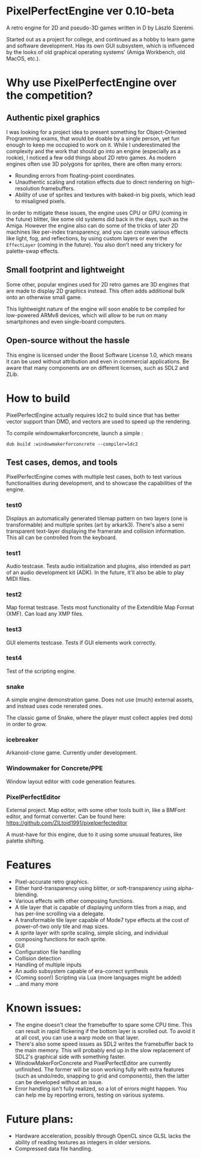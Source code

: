 # PixelPerfectEngine ver 0.10-beta

A retro engine for 2D and pseudo-3D games written in D by László Szerémi.

Started out as a project for college, and continued as a hobby to learn game and software development. Has its own GUI subsystem, 
which is influenced by the looks of old graphical operating systems' (Amiga Workbench, old MacOS, etc.).

# Why use PixelPerfectEngine over the competition?

## Authentic pixel graphics

I was looking for a project idea to present something for Object-Oriented Programming exams, that would be doable by a 
single person, yet fun enough to keep me occupied to work on it. While I underestimated the complexity and the work that should
go into an engine (especially as a rookie), I noticed a few odd things about 2D retro games. As modern engines often use 3D
polygons for sprites, there are often many errors:

* Rounding errors from floating-point coordinates.
* Unauthentic scaling and rotation effects due to direct rendering on high-resolution framebuffers.
* Ability of use of sprites and textures with baked-in big pixels, which lead to misaligned pixels.

In order to mitigate these issues, the engine uses CPU or GPU (coming in the future) blitter, like some old systems did back
in the days, such as the Amiga. However the engine also can do some of the tricks of later 2D machines like per-index 
transparency, and you can create various effects like light, fog, and reflections, by using custom layers or even the 
`EffectLayer` (coming in the future). You also don't need any trickery for palette-swap effects.

## Small footprint and lightweight

Some other, popular engines used for 2D retro games are 3D engines that are made to display 2D graphics instead. This often
adds additional bulk onto an otherwise small game.

This lightweight nature of the engine will soon enable to be compiled for low-powered ARMv8 devices, which will allow to
be run on many smartphones and even single-board computers.

## Open-source without the hassle

This engine is licensed under the Boost Software License 1.0, which means it can be used without attribution and even in
commercial applications. Be aware that many components are on different licenses, such as SDL2 and ZLib.

# How to build

PixelPerfectEngine actually requires ldc2 to build since that has better vector support than DMD, and vectors are used 
to speed up the rendering.

To compile windowmakerforconcrete, launch a simple :
```
dub build :windowmakerforconcrete --compiler=ldc2
```

## Test cases, demos, and tools

PixelPerfectEngine comes with multiple test cases, both to test various functionalities during development, and to 
showcase the capabilities of the engine.

### test0

Displays an automatically generated tilemap pattern on two layers (one is transformable) and multiple sprites (art by
arkark3). There's also a semi transparent text-layer displaying the framerate and collision information. This all can
be controlled from the keyboard.

### test1

Audio testcase. Tests audio initialization and plugins, also intended as part of an audio development kit (ADK). In the
future, it'll also be able to play MIDI files.

### test2

Map format testcase. Tests most functionality of the Extendible Map Format (XMF). Can load any XMP files.

### test3

GUI elements testcase. Tests if GUI elements work correctly.

### test4

Test of the scripting engine.

### snake

A simple engine demonstration game. Does not use (much) external assets, and instead uses code renerated ones.

The classic game of Snake, where the player must collect apples (red dots) in order to grow.

### icebreaker

Arkanoid-clone game. Currently under development.

### Windowmaker for Concrete/PPE

Window layout editor with code generation features.

### PixelPerfectEditor

External project. Map editor, with some other tools built in, like a BMFont editor, and format converter. Can be found
here: https://github.com/ZILtoid1991/pixelperfecteditor

A must-have for this engine, due to it using some unusual features, like palette shifting.

# Features

* Pixel-accurate retro graphics.
* Either hard-transparency using blitter, or soft-transparency using alpha-blending.
* Various effects with other composing functions.
* A tile layer that is capable of displaying uniform tiles from a map, and has per-line scrolling via a delegate.
* A transformable tile layer capable of Mode7 type effects at the cost of power-of-two only tile and map sizes.
* A sprite layer with sprite scaling, simple slicing, and individual composing functions for each sprite.
* GUI
* Configuration file handling
* Collision detection
* Handling of multiple inputs
* An audio subsystem capable of era-correct synthesis
* (Coming soon!) Scripting via Lua (more languages might be added)
* ...and many more

# Known issues:

* The engine doesn't clear the framebuffer to spare some CPU time. This can result in rapid flickering if the bottom layer is scrolled
out. To avoid it at all cost, you can use a warp mode on that layer.
* There's also some speed issues as SDL2 writes the framebuffer back to the main memory. This will probably end up in the slow 
replacement of SDL2's graphical side with something faster.
* WindowMakerForConcrete and PixelPerfectEditor are currently unfinished. The former will be soon working fully with extra features 
(such as undo/redo, snapping to grid and components), then the latter can be developed without an issue.
* Error handling isn't fully realized, so a lot of errors might happen. You can help me by reporting errors, testing on various 
systems.

# Future plans:

* Hardware acceleration, possibly through OpenCL since GLSL lacks the ability of reading textures as integers in older versions.
* Compressed data file handling.

